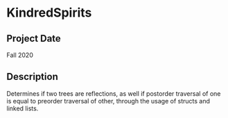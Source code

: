 # KindredSpirits
## Project Date
Fall 2020
## Description
Determines if two trees are reflections, as well if postorder traversal of one is equal to preorder traversal of other, through the usage of structs and linked lists.
